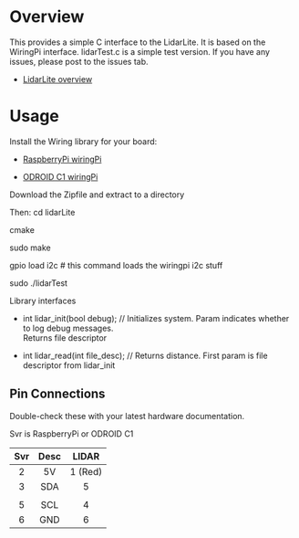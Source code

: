 # Overview

This provides a simple C interface to the LidarLite.  It is based on the WiringPi interface. lidarTest.c is a simple test version.  If you have any issues, please post to the issues tab.


* [LidarLite overview](http://www.pulsedlight3d.com/)

# Usage

Install the Wiring library for your board:

* [RaspberryPi wiringPi](http://www.wiringpi.com/)

* [ODROID C1 wiringPi](https://github.com/hardkernel/wiringPi)

Download the Zipfile and extract to a directory

Then:
cd lidarLite

cmake

sudo make

gpio load i2c # this command loads the wiringpi i2c stuff

sudo ./lidarTest

Library interfaces

* int lidar\_init(bool debug);  // Initializes system.  Param indicates whether to log debug messages.  
 Returns file descriptor

* int lidar\_read(int file\_desc);  // Returns distance.  First param is file descriptor from lidar\_init

## Pin Connections
Double-check these with your latest hardware documentation.

Svr is RaspberryPi or ODROID C1

Svr |  Desc |  LIDAR
:--:|:-----:|:------:
 2  |   5V  |  1 (Red)
 3  |   SDA | 5
    |       | 
 5  |   SCL |   4
 6  |   GND |   6
